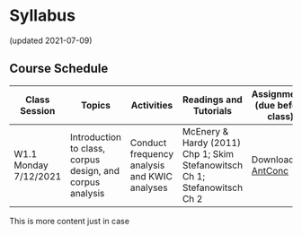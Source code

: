 # Syllabus
(updated 2021-07-09)

## Course Schedule
| Class Session | Topics | Activities | Readings and Tutorials | Assignments (due before class) | After Class Tutorials |
|-----------------|----------------|----------------|----------------|----------------|----------------|
| W1.1 Monday 7/12/2021 | Introduction to class, corpus design, and corpus analysis | Conduct frequency analysis and KWIC analyses| McEnery & Hardy (2011) Chp 1; Skim Stefanowitsch Ch 1; Stefanowitsch Ch 2 | Download [AntConc](https://www.laurenceanthony.net/software/antconc/) | [AntConc Tutorials 1-4](https://www.youtube.com/playlist?list=PLiRIDpYmiC0Ta0-Hdvc1D7hG6dmiS_TZj)|

This is more content just in case
